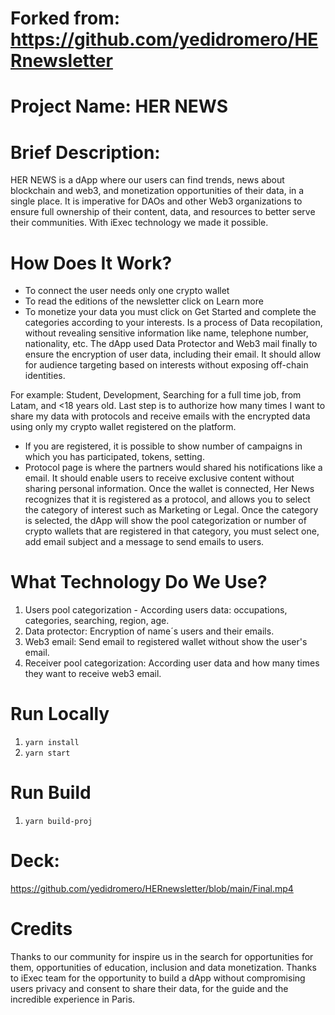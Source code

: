 # Forked from: https://github.com/yedidromero/HERnewsletter

# Project Name: HER NEWS

# Brief Description: 
HER NEWS is a dApp where our users can find trends, news about blockchain and web3, and monetization opportunities of their data, in a single place. It is imperative for DAOs and other Web3 organizations to ensure full ownership of their content, data, and resources to better serve their communities. With iExec technology we made it possible.

# How Does It Work?
- To connect the user needs only one crypto wallet
- To read the editions of the newsletter click on Learn more
- To monetize your data you must click on Get Started and complete the categories according to your interests. Is a process of Data recopilation, without revealing sensitive information like name, telephone number, nationality, etc. The dApp used Data Protector and Web3 mail finally to ensure the encryption of user data, including their email. It should allow for audience targeting based on interests without exposing off-chain identities.

For example: Student, Development, Searching for a full time job, from Latam, and <18 years old. Last step is to authorize how many times I want to share my data with protocols and receive emails with the encrypted data using only my crypto wallet registered on the platform.

- If you are registered, it is possible to show number of campaigns in which you has participated, tokens, setting.
- Protocol page is where the partners would shared his notifications like a email. It should enable users to receive exclusive content without sharing personal information. Once the wallet is connected, Her News recognizes that it is registered as a protocol, and allows you to select the category of interest such as Marketing or Legal. Once the category is selected, the dApp will show the pool categorization or number of crypto wallets that are registered in that category, you must select one, add email subject and a message to send emails to users.

# What Technology Do We Use?
1. Users pool categorization - According users data: occupations, categories, searching, region, age.
2. Data protector: Encryption of name´s users and their emails.
3. Web3 email: Send email to registered wallet without show the user's email.
4. Receiver pool categorization: According user data and how many times they want to receive web3 email.

# Run Locally
1. `yarn install`
2. `yarn start`

# Run Build
1. `yarn build-proj`
 
# Deck:
https://github.com/yedidromero/HERnewsletter/blob/main/Final.mp4

# Credits
Thanks to our community for inspire us in the search for opportunities for them, opportunities of education, inclusion and data monetization.
Thanks to iExec team for the opportunity to build a dApp without compromising users privacy and consent to share their data, for the guide and the incredible experience in Paris.
